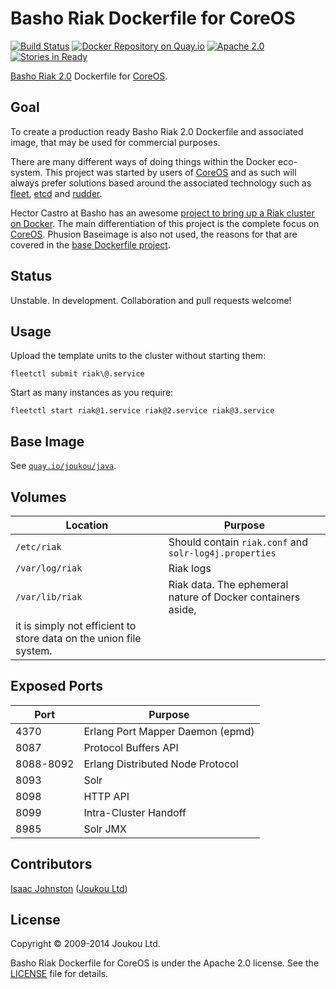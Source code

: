 Basho Riak Dockerfile for CoreOS 
================================
[![Build Status](https://circleci.com/gh/joukou/joukou-docker-riak/tree/develop.png?circle-token=992aeaf31e42912f39b24dddfa3e8f54ae1c9fbe)](https://circleci.com/gh/joukou/joukou-docker-riak/tree/develop) [![Docker Repository on Quay.io](https://quay.io/repository/joukou/riak/status?token=7d2526bc-fd95-49a4-9caf-91ae6400382c "Docker Repository on Quay.io")](https://quay.io/repository/joukou/riak) [![Apache 2.0](http://img.shields.io/badge/License-apache%202.0-brightgreen.svg)](#license) [![Stories in Ready](https://badge.waffle.io/joukou/joukou-docker-riak.png?label=ready&title=Ready)](http://waffle.io/joukou/joukou-docker-riak)

[Basho Riak 2.0](http://docs.basho.com/riak/2.0.0/) Dockerfile for
[CoreOS](https://coreos.com/).

## Goal

To create a production ready Basho Riak 2.0 Dockerfile and associated image,
that may be used for commercial purposes.

There are many different ways of doing things within the Docker eco-system. This
project was started by users of [CoreOS](https://coreos.com) and as such will
always prefer solutions based around the associated technology such as
[fleet](https://github.com/coreos/fleet), [etcd](https://github.com/coreos/etcd)
and [rudder](https://coreos.com/blog/introducing-rudder/).

Hector Castro at Basho has an awesome [project to bring up a Riak cluster on Docker](https://github.com/hectcastro/docker-riak).
The main differentiation of this project is the complete focus on
[CoreOS](https://coreos.com). Phusion Baseimage is also not used, the reasons
for that are covered in the
[base Dockerfile project](https://github.com/joukou/joukou-docker-base).

## Status

Unstable. In development. Collaboration and pull requests welcome!

## Usage

Upload the template units to the cluster without starting them:

`fleetctl submit riak\@.service`

Start as many instances as you require:

`fleetctl start riak@1.service riak@2.service riak@3.service`

## Base Image

See [`quay.io/joukou/java`](https://github.com/joukou/joukou-docker-java).

## Volumes

| Location | Purpose |
| -------- | ------- |
| `/etc/riak` | Should contain `riak.conf` and `solr-log4j.properties` |
| `/var/log/riak` | Riak logs |
| `/var/lib/riak` | Riak data. The ephemeral nature of Docker containers aside,
it is simply not efficient to store data on the union file system. |

## Exposed Ports

| Port      | Purpose                               |
| --------- | ------------------------------------- |
| 4370      | Erlang Port Mapper Daemon (epmd)      |
| 8087      | Protocol Buffers API                  |
| 8088-8092 | Erlang Distributed Node Protocol      |
| 8093      | Solr                                  |
| 8098      | HTTP API                              |
| 8099      | Intra-Cluster Handoff                 |
| 8985      | Solr JMX                              |

## Contributors

[Isaac Johnston](https://github.com/superstructor) ([Joukou Ltd](https://joukou.com))

## License

Copyright &copy; 2009-2014 Joukou Ltd.

Basho Riak Dockerfile for CoreOS is under the Apache 2.0 license. See the
[LICENSE](LICENSE) file for details.
